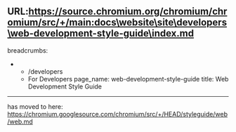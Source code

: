 URL:https://source.chromium.org/chromium/chromium/src/+/main:docs\website\site\developers\web-development-style-guide\index.md
---
breadcrumbs:
- - /developers
  - For Developers
page_name: web-development-style-guide
title: Web Development Style Guide
---

has moved to here:
<https://chromium.googlesource.com/chromium/src/+/HEAD/styleguide/web/web.md>

